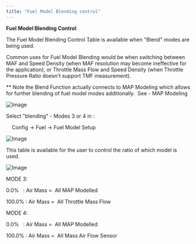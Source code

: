 ```yaml
---
title: "Fuel Model Blending control"
---
```


**Fuel Model Blending Control**&nbsp;


The Fuel Model Blending Control Table is available when "Blend" modes are being used. &nbsp;

Common uses for Fuel Model Blending would be when switching between MAF and Speed Density (when MAF resolution may become ineffective for the application), or Throttle Mass Flow and Speed Density (when Throttle Pressure Ratio doesn't support TMF measurement).&nbsp;


\*\* Note the Blend Function actually connects to MAP Modeling which allows for further blending of fuel model modes additionally.&nbsp; See - MAP Modeling


![Image](</lib/AAAA113.jpg>)


Select "blending" - Modes 3 or 4 in :

&nbsp; &nbsp; Config -\> Fuel -\> Fuel Model Setup

![Image](</lib/NewItem353.png>)


This table is available for the user to control the ratio of which model is used.&nbsp;


![Image](</lib/NewItem183.png>)


MODE 3:

&#48;.0% &nbsp; : Air Mass =&nbsp; All MAP Modelled

&#49;00.0% : Air Mass =&nbsp; All Throttle Mass Flow


MODE 4:

&#48;.0% &nbsp; : Air Mass =&nbsp; All MAP Modelled

&#49;00.0% : Air Mass =&nbsp; All Mass Air Flow Sensor

